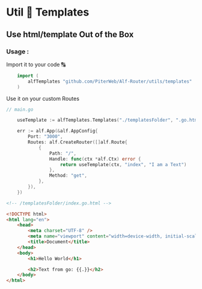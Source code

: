 # Util 🧩 Templates

## Use html/template Out of the Box

### Usage :

Import it to your code 🔠

```go
    import (
        alfTemplates "github.com/PiterWeb/Alf-Router/utils/templates"
    )
```

Use it on your custom Routes

```go
// main.go

    useTemplate := alfTemplates.Templates("./templatesFolder", ".go.html")

    err := alf.App(&alf.AppConfig{
    	Port: "3000",
    	Routes: alf.CreateRouter([]alf.Route{
    		{
				Path: "/",
				Handle: func(ctx *alf.Ctx) error {
					return useTemplate(ctx, "index", "I am a Text")
				},
				Method: "get",
			},
    	}),
    })
```

```html
<!-- /templatesFolder/index.go.html -->

<!DOCTYPE html>
<html lang="en">
    <head>
        <meta charset="UTF-8" />
        <meta name="viewport" content="width=device-width, initial-scale=1.0" />
        <title>Document</title>
    </head>
    <body>
        <h1>Hello World</h1>

        <h2>Text from go: {{.}}</h2>
    </body>
</html>
```

